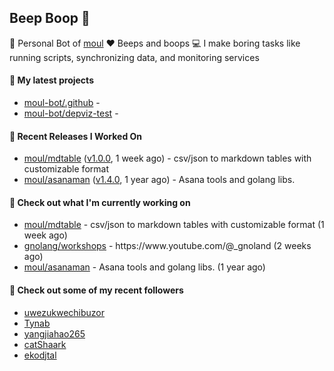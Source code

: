 ## Beep Boop 👋

:hammer: Personal Bot of [moul](https://github.com/moul)
:heart: Beeps and boops
:computer: I make boring tasks like running scripts, synchronizing data, and monitoring services





#### 🌱 My latest projects

- [moul-bot/.github](https://github.com/moul-bot/.github) - 
- [moul-bot/depviz-test](https://github.com/moul-bot/depviz-test) - 

#### 🔭 Recent Releases I Worked On
- [moul/mdtable](https://github.com/moul/mdtable) ([v1.0.0](https://github.com/moul/mdtable/releases/tag/v1.0.0), 1 week ago) - csv/json to markdown tables with customizable format
- [moul/asanaman](https://github.com/moul/asanaman) ([v1.4.0](https://github.com/moul/asanaman/releases/tag/v1.4.0), 1 year ago) - Asana tools and golang libs.


<h4>👷 Check out what I'm currently working on</h4>
<ul>

<li><a href="https://github.com/moul/mdtable">moul/mdtable</a> - csv/json to markdown tables with customizable format (1 week ago)</li>
<li><a href="https://github.com/gnolang/workshops">gnolang/workshops</a> - https://www.youtube.com/@_gnoland (2 weeks ago)</li>
<li><a href="https://github.com/moul/asanaman">moul/asanaman</a> - Asana tools and golang libs. (1 year ago)</li>
</ul>

<h4>👯 Check out some of my recent followers</h4>
<ul>

<li><a href="https://github.com/uwezukwechibuzor">uwezukwechibuzor</a>
<li><a href="https://github.com/Tynab">Tynab</a>
<li><a href="https://github.com/yangjiahao265">yangjiahao265</a>
<li><a href="https://github.com/catShaark">catShaark</a>
<li><a href="https://github.com/ekodjtal">ekodjtal</a>
</ul>
